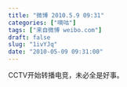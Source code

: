 ```yaml
---
title: "微博 2010.5.9 09:31"
categories: ["嘀咕"]
tags: ["来自微博 weibo.com"]
draft: false
slug: "1ivYJq"
date: "2010-05-09 09:31:00"
---
```


<p>CCTV开始转播电竞，未必全是好事。 ​​​​</p>
